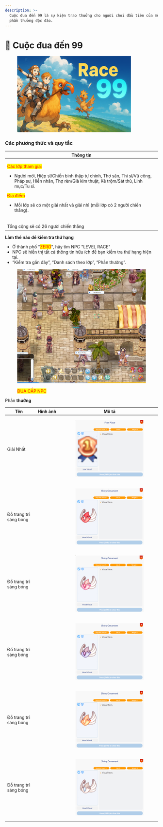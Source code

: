 ```yaml
---
description: >-
  Cuộc đua đến 99 là sự kiện trao thưởng cho người chơi đầu tiên của mỗi lớp một
  phần thưởng độc đáo.
---
```


# 🏇 Cuộc đua đến 99

<figure><img src="../.gitbook/assets/image (11) (1).png" alt="" width="375"><figcaption></figcaption></figure>

### Các phương thức và quy tắc <a href="#modalities-and-rules" id="modalities-and-rules"></a>

| Thông tin                                                                                                                                                                                                                                                                                                                                                                                                                           |
| ----------------------------------------------------------------------------------------------------------------------------------------------------------------------------------------------------------------------------------------------------------------------------------------------------------------------------------------------------------------------------------------------------------------------------------- |
| <p></p><p><mark style="color:red;">Các lớp tham gia:</mark></p><p></p><ul><li>Người mới, Hiệp sĩ/Chiến binh thập tự chinh, Thợ săn, Thi sĩ/Vũ công, Pháp sư, Hiền nhân, Thợ rèn/Giả kim thuật, Kẻ trộm/Sát thủ, Linh mục/Tu sĩ.</li></ul><p></p><p><mark style="color:red;">Địa điểm</mark></p><ul><li>Mỗi lớp sẽ có một giải nhất và giải nhì (mỗi lớp có 2 người chiến thắng).
<br>Tổng cộng sẽ có 26 người chiến thắng</li></ul> |

**Làm thế nào để kiểm tra thứ hạng**

* Ở thành phố "<mark style="color:red;">ZERO</mark>", hãy tìm NPC "LEVEL RACE"
*
  NPC sẽ hiển thị tất cả thông tin hữu ích để bạn kiểm tra thứ hạng hiện tại.
*
  “Kiểm tra gần đây”, “Danh sách theo lớp”, “Phần thưởng”.

<figure><img src="../.gitbook/assets/image (16).png" alt=""><figcaption><p><mark style="color:red;">ĐUA CẤP NPC</mark></p></figcaption></figure>

Phần **thưởng**

| Tên                    | Hình ảnh                                                                                                                                                                                                                            | Mô tả                                                                                                         |
| ---------------------- | ----------------------------------------------------------------------------------------------------------------------------------------------------------------------------------------------------------------------------------- | ------------------------------------------------------------------------------------------------------------- |
| Giải Nhất              | <div><figure><img src="../.gitbook/assets/https___files.gitbook.com_v0_b_gitbook-x-prod.appspot.com_o_spaces%2F5dw75qmKGvVS4vVNTE1B%2Fuploads%2FPcc6WyDMa6lqbbAaDfx5%2Fa7 (1).webp" alt=""><figcaption></figcaption></figure></div> | <div><figure><img src="../.gitbook/assets/image (9) (1).png" alt=""><figcaption></figcaption></figure></div>  |
| Đồ trang trí sáng bóng | <div><figure><img src="../.gitbook/assets/https___files.gitbook.com_v0_b_gitbook-x-prod.appspot.com_o_spaces%2F5dw75qmKGvVS4vVNTE1B%2Fuploads%2Fky5e961isuvYO4Rgb1i3%2Fa5 (4).webp" alt=""><figcaption></figcaption></figure></div> | <div><figure><img src="../.gitbook/assets/image (4) (1).png" alt=""><figcaption></figcaption></figure></div>  |
| Đồ trang trí sáng bóng | <div><figure><img src="../.gitbook/assets/https___files.gitbook.com_v0_b_gitbook-x-prod.appspot.com_o_spaces%2F5dw75qmKGvVS4vVNTE1B%2Fuploads%2FejWe3JMCxdbWp6BTVuTk%2Fa2.webp" alt=""><figcaption></figcaption></figure></div>     | <div><figure><img src="../.gitbook/assets/image (10) (1).png" alt=""><figcaption></figcaption></figure></div> |
| Đồ trang trí sáng bóng | <div><figure><img src="../.gitbook/assets/https___files.gitbook.com_v0_b_gitbook-x-prod.appspot.com_o_spaces%2F5dw75qmKGvVS4vVNTE1B%2Fuploads%2FUFJi5iwCPIxcSXT4zNlw%2Fa3.webp" alt=""><figcaption></figcaption></figure></div>     | <div><figure><img src="../.gitbook/assets/image (6) (1).png" alt=""><figcaption></figcaption></figure></div>  |
| Đồ trang trí sáng bóng | <div><figure><img src="../.gitbook/assets/https___files.gitbook.com_v0_b_gitbook-x-prod.appspot.com_o_spaces%2F5dw75qmKGvVS4vVNTE1B%2Fuploads%2FSDPDclnEGAszKriUQQdB%2Fa4 (1).webp" alt=""><figcaption></figcaption></figure></div> | <div><figure><img src="../.gitbook/assets/image (5) (1).png" alt=""><figcaption></figcaption></figure></div>  |
| Đồ trang trí sáng bóng | <div><figure><img src="../.gitbook/assets/https___files.gitbook.com_v0_b_gitbook-x-prod.appspot.com_o_spaces%2F5dw75qmKGvVS4vVNTE1B%2Fuploads%2FOH0BN4bY22qH8SyTLKsM%2Fa6 (3).webp" alt=""><figcaption></figcaption></figure></div> | <div><figure><img src="../.gitbook/assets/image (3) (1).png" alt=""><figcaption></figcaption></figure></div>  |
